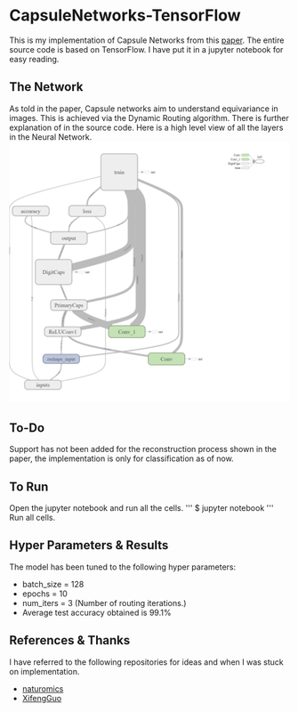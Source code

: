 # CapsuleNetworks-TensorFlow
This is my implementation of Capsule Networks from this [paper](https://arxiv.org/abs/1710.09829). 
The entire source code is based on TensorFlow. I have put it in a jupyter notebook for easy reading. 

## The Network
As told in the paper, Capsule networks aim to understand equivariance in images. This is achieved via the Dynamic Routing algorithm. There is further explanation of in the source code. Here is a high level view of all the layers in the Neural Network.
<img src = 'results/neural_network.png'>

## To-Do
Support has not been added for the reconstruction process shown in the paper, the implementation is only for classification as of now.

## To Run
Open the jupyter notebook and run all the cells.
'''
$ jupyter notebook
'''
Run all cells.

## Hyper Parameters & Results
The model has been tuned to the following hyper parameters:
* batch_size = 128
* epochs = 10
* num_iters = 3 (Number of routing iterations.)
* Average test accuracy obtained is 99.1%

## References & Thanks
I have referred to the following repositories for ideas and when I was stuck on implementation.
* [naturomics](https://github.com/naturomics/CapsNet-Tensorflow)
* [XifengGuo](https://github.com/XifengGuo/CapsNet-Keras)